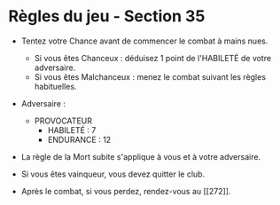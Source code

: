 # Règles du jeu - Section 35

- Tentez votre Chance avant de commencer le combat à mains nues.
  - Si vous êtes Chanceux : déduisez 1 point de l'HABILETÉ de votre adversaire.
  - Si vous êtes Malchanceux : menez le combat suivant les règles habituelles.

- Adversaire :
  - PROVOCATEUR 
    - HABILETÉ : 7 
    - ENDURANCE : 12

- La règle de la Mort subite s'applique à vous et à votre adversaire.

- Si vous êtes vainqueur, vous devez quitter le club. 

- Après le combat, si vous perdez, rendez-vous au [[272]].